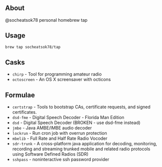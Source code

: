 ## About

@socheatsok78 personal homebrew tap

## Usage

```sh
brew tap socheatsok78/tap
```

## Casks
- `chirp` - Tool for programming amateur radio
- `octoscreen` - An OS X screensaver with octicons

## Formulae

- `certstrap` - Tools to bootstrap CAs, certificate requests, and signed certificates.
- `dsd-fme` - Digital Speech Decoder - Florida Man Edition
- `dsd` - Digital Speech Decoder (BROKEN - use dsd-fme instead)
- `jmbe` - Java AMBE/IMBE audio decoder
- `lockrun` - Run cron job with overrun protection
- `mbelib` - Full Rate and Half Rate Radio Vocoder
- `sdr-trunk` - A cross-platform java application for decoding, monitoring, recording and streaming trunked mobile and related radio protocols using Software Defined Radios (SDR)
- `sshpass` - noninteractive ssh password provider
